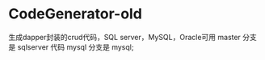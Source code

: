 # CodeGenerator-old
生成dapper封装的crud代码，SQL server，MySQL，Oracle可用
master 分支是 sqlserver 代码
mysql 分支是 mysql;
